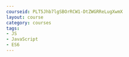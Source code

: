 ```yaml
---
courseid: PLT5Jhb7lgSBOrRCW1-DtZWGRReLugXwmX
layout: course
category: courses
tags:
- JS 
- JavaScript
- ES6
---
```

